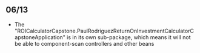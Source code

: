 ## 06/13
- The "ROICalculatorCapstone.PaulRodriguezReturnOnInvestmentCalculatorCapstoneApplication" 
  is in its own sub-package, which means it will not be able to 
  component-scan controllers and other beans
